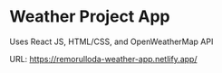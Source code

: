 # Weather Project App
Uses React JS, HTML/CSS, and OpenWeatherMap API

URL: https://remorulloda-weather-app.netlify.app/
